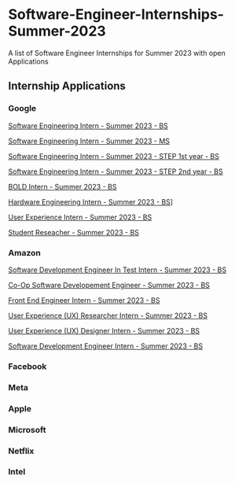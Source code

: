 # Software-Engineer-Internships-Summer-2023
A list of Software Engineer Internships for Summer 2023 with open Applications

## Internship Applications

### Google
 [Software Engineering Intern - Summer 2023 - BS](https://careers.google.com/jobs/results/89501439778267846-software-engineering-intern-summer-2023/?page=7)
 
 [Software Engineering Intern - Summer 2023 - MS](https://careers.google.com/jobs/results/112466529246683846-software-engineering-intern-ms-summer-2023/)
 
 [Software Engineering Intern - Summer 2023 - STEP 1st year - BS](https://careers.google.com/jobs/results/123387565928522438-step-intern-first-year-student-summer-2023/)
 
 [Software Engineering Intern - Summer 2023 - STEP 2nd year - BS](https://careers.google.com/jobs/results/105373167419040454-step-intern-second-year-student-summer-2023/?hl=lv)
 
 [BOLD Intern - Summer 2023 - BS](https://careers.google.com/jobs/results/99329665518183110-bold-intern-summer-2023/?company=Google&page=3&utm_campaign=google_jobs_apply&utm_medium=organic&utm_source=google_jobs_apply)
 
 [Hardware Engineering Intern - Summer 2023 - BS](https://careers.google.com/jobs/results/118392690761966278-hardware-engineering-intern-summer-2023/?degree=BACHELORS&degree=MASTERS&distance=50&employment_type=INTERN&location=Los%20Angeles,%20CA,%20USA&location=Mountain%20View,%20CA,%20USA&location=Palo%20Alto,%20CA,%20USA&location=San%20Francisco,%20CA,%20USA)]
 
 [User Experience Intern - Summer 2023 - BS](https://careers.google.com/jobs/results/97922120714986182-user-experience-intern-summer-2023/?degree=BACHELORS&degree=MASTERS&distance=50&employment_type=INTERN&location=Los%20Angeles,%20CA,%20USA&location=Mountain%20View,%20CA,%20USA&location=Palo%20Alto,%20CA,%20USA&location=San%20Francisco,%20CA,%20USA)
 
 [Student Reseacher - Summer 2023 - BS](https://careers.google.com/jobs/results/115667124648583878-student-researcher-bs-2023/?degree=BACHELORS&degree=MASTERS&distance=50&employment_type=INTERN&location=Los%20Angeles,%20CA,%20USA&location=Mountain%20View,%20CA,%20USA&location=Palo%20Alto,%20CA,%20USA&location=San%20Francisco,%20CA,%20USA)
 

### Amazon
[Software Development Engineer In Test Intern - Summer 2023 - BS](https://www.amazon.jobs/en-gb/jobs/2220337/software-development-engineer-in-test-internship-2023-us)

[Co-Op Software Developement Engineer - Summer 2023 - BS](https://www.amazon.jobs/en-gb/jobs/2219897/co-op-software-development-engineer-2023-us)

[Front End Engineer Intern - Summer 2023 - BS](https://www.amazon.jobs/en-gb/jobs/2141835/front-end-engineer-internship-2023-us)

[User Experience (UX) Researcher Intern - Summer 2023 - BS](https://www.amazon.jobs/en-gb/jobs/2141799/user-experience-ux-researcher-intern-2023-us)

[User Experience (UX) Designer Intern - Summer 2023 - BS](https://www.amazon.jobs/en-gb/jobs/2141735/user-experience-ux-designer-internship-2023)

[Software Development Engineer Intern - Summer 2023 - BS](https://www.amazon.jobs/en-gb/jobs/2110678/software-development-engineer-internship-2023-us)

### Facebook

### Meta

### Apple

### Microsoft

### Netflix

### Intel
